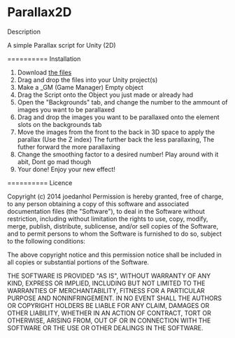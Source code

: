 Parallax2D
==========
Description

A simple Parallax script for Unity (2D)

==========
Installation

1. Download [the files](https://github.com/joedanhol/Parallax2D/archive/master.zip)
2. Drag and drop the files into your Unity project(s)
3. Make a _GM (Game Manager) Empty object
4. Drag the Script onto the Object you just made or already had
5. Open the "Backgrounds" tab, and change the number to the ammount of images you want to be parallaxed
6. Drag and drop the images you want to be parallaxed onto the element slots on the backgrounds tab
7. Move the images from the front to the back in 3D space to apply the parallax (Use the Z index) The further back the less parallaxing, The futher forward the more parallaxing
7. Change the smoothing factor to a desired number! Play around with it abit, Dont go mad though
8. Your done! Enjoy your new effect! 

==========
Licence

Copyright (c) 2014 joedanhol 
Permission is hereby granted, free of charge, to any person obtaining a copy
of this software and associated documentation files (the "Software"), to deal
in the Software without restriction, including without limitation the rights
to use, copy, modify, merge, publish, distribute, sublicense, and/or sell
copies of the Software, and to permit persons to whom the Software is
furnished to do so, subject to the following conditions:

The above copyright notice and this permission notice shall be included in
all copies or substantial portions of the Software.

THE SOFTWARE IS PROVIDED "AS IS", WITHOUT WARRANTY OF ANY KIND, EXPRESS OR
IMPLIED, INCLUDING BUT NOT LIMITED TO THE WARRANTIES OF MERCHANTABILITY,
FITNESS FOR A PARTICULAR PURPOSE AND NONINFRINGEMENT. IN NO EVENT SHALL THE
AUTHORS OR COPYRIGHT HOLDERS BE LIABLE FOR ANY CLAIM, DAMAGES OR OTHER
LIABILITY, WHETHER IN AN ACTION OF CONTRACT, TORT OR OTHERWISE, ARISING FROM,
OUT OF OR IN CONNECTION WITH THE SOFTWARE OR THE USE OR OTHER DEALINGS IN
THE SOFTWARE.
